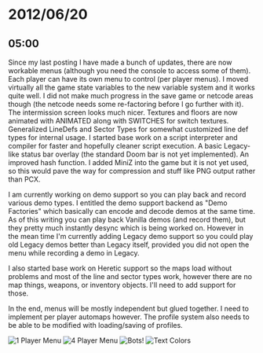 # 2012/06/20

## 05:00

Since my last posting I have made a bunch of updates, there are now workable
menus (although you need the console to access some of them). Each player can
have its own menu to control (per player menus). I moved virtually all the
game state variables to the new variable system and it works quite well. I did
not make much progress in the save game or netcode areas though (the netcode
needs some re-factoring before I go further with it). The intermission screen
looks much nicer. Textures and floors are now animated with ANIMATED along
with SWITCHES for switch textures. Generalized LineDefs and Sector Types for
somewhat customized line def types for internal usage. I started base work on
a script interpreter and compiler for faster and hopefully cleaner script
execution. A basic Legacy-like status bar overlay (the standard Doom bar is
not yet implemented). An improved hash function. I added MiniZ into the game
but it is not yet used, so this would pave the way for compression and stuff
like PNG output rather than PCX.

I am currently working on demo support so you can play back and record various
demo types. I entitled the demo support backend as "Demo Factories" which
basically can encode and decode demos at the same time. As of this writing you
can play back Vanilla demos (and record them), but they pretty much instantly
desync which is being worked on. However in the mean time I'm currently adding
Legacy demo support so you could play old Legacy demos better than Legacy
itself, provided you did not open the menu while recording a demo in Legacy.

I also started base work on Heretic support so the maps load without problems
and most of the line and sector types work, however there are no map things,
weapons, or inventory objects. I'll need to add support for those.

In the end, menus will be mostly independent but glued together. I need to
implement per player automaps however. The profile system also needs to be
able to be modified with loading/saving of profiles.

![1 Player Menu](http://remood.org/images/remood_20120620_1pmenu.png)
![4 Player Menu](http://remood.org/images/remood_20120620_4pmenu.png)
![Bots!](http://remood.org/images/remood_20120620_shoot32.png)
![Text Colors](http://remood.org/images/remood_20120620_textcolors.png)


